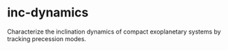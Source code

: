 # inc-dynamics
Characterize the inclination dynamics of compact exoplanetary systems by tracking precession modes.
